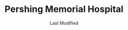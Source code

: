 ---
layout: location-page
date: Last Modified
description: "Local COVID-19 testing is available at Pershing Memorial Hospital in Brookfield, Missouri, USA."
permalink: "locations/missouri/brookfield/pershing-memorial-hospital/"
tags:
  - locations
  - missouri
title: Pershing Memorial Hospital 
state: Missouri
stateAbbr: MO
hood: "Brookfield"
address: "130 E Lockling Ave"
city: "Brookfield"
zip: "64628"
mapUrl: "http://maps.apple.com/?q=Pershing+Memorial+Hospital&address=130+E+Lockling+Ave,Brookfield,Missouri,64628"
locationType: Location type unknown
phone: "660-258-2222"
website: "http://www.phsmo.org/"
onlineBooking: undefined
closed: undefined
closedUpdate: April 16th, 2020
notes: "By appointment only. Only for individuals with symptoms. Requires phone screen."
days: Hours unknown
ctaMessage: Learn more
ctaUrl: "http://www.phsmo.org/"
---